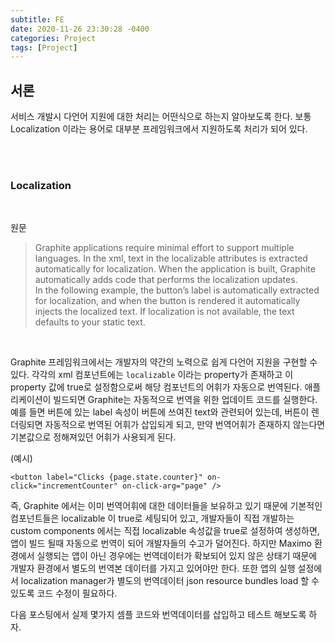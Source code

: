 ```yaml
---
subtitle: FE
date: 2020-11-26 23:30:28 -0400
categories: Project
tags: [Project]
---
```


## 서론
서비스 개발시 다언어 지원에 대한 처리는 어떤식으로 하는지 알아보도록 한다. 보통 Localization 이라는 용어로 대부분 프레임워크에서 지원하도록 처리가 되어 있다.

<br><br>

### Localization

<br>

원문

> Graphite applications require minimal effort to support multiple languages. In the xml, text in the localizable attributes is extracted automatically for localization. When the application is built, Graphite automatically adds code that performs the localization updates. <br>
In the following example, the button’s label is automatically extracted for localization, and when the button is rendered it automatically injects the localized text. If localization is not available, the text defaults to your static text.

<br>

Graphite 프레임워크에서는 개발자의 약간의 노력으로 쉽게 다언어 지원을 구현할 수 있다. 각각의 xml 컴포넌트에는 `localizable` 이라는 property가 존재하고 이 property 값에 true로 설정함으로써 해당 컴포넌트의 어휘가 자동으로 번역된다. 애플리케이션이 빌드되면 Graphite는 자동적으로 번역을 위한 업데이트 코드를 실행한다. 예를 들면 버튼에 있는 label 속성이 버튼에 쓰여진 text와 관련되어 있는데, 버튼이 렌더링되면 자동적으로 번역된 어휘가 삽입되게 되고, 만약 번역어휘가 존재하지 않는다면 기본값으로 정해져있던 어휘가 사용되게 된다.

(예시)
```
<button label="Clicks {page.state.counter}" on-click="incrementCounter" on-click-arg="page" />
```

즉, Graphite 에서는 이미 번역어휘에 대한 데이터들을 보유하고 있기 때문에 기본적인 컴포넌트들은 localizable 이 true로 세팅되어 있고, 개발자들이 직접 개발하는 custom components 에서는 직접 localizable 속성값을 true로 설정하여 생성하면, 앱이 빌드 될때 자동으로 번역이 되어 개발자들의 수고가 덜어진다. 하지만 Maximo 환경에서 실행되는 앱이 아닌 경우에는 번역데이터가 확보되어 있지 않은 상태기 때문에 개발자 환경에서 별도의 번역본 데이터를 가지고 있어야만 한다. 또한 앱의 실행 설정에서 localization manager가 별도의 번역데이터 json resource bundles load 할 수 있도록 코드 수정이 필요하다.

다음 포스팅에서 실제 몇가지 셈플 코드와 번역데이터를 삽입하고 테스트 해보도록 하자.